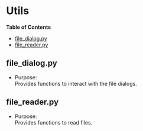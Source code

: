 
<!-- TOC ignore:true -->
# Utils
**Table of Contents**
<!-- TOC -->

* [file_dialog.py](#file_dialogpy)
* [file_reader.py](#file_readerpy)

<!-- /TOC -->

## file_dialog.py
* Purpose:\
Provides functions to interact with the file dialogs.

## file_reader.py
* Purpose:\
Provides functions to read files.
